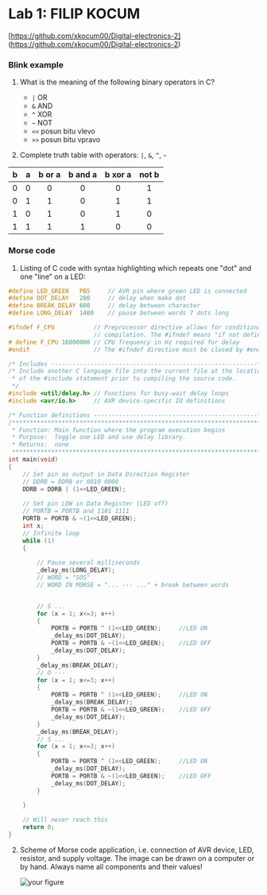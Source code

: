 # Lab 1: FILIP KOCUM

[https://github.com/xkocum00/Digital-electronics-2] (https://github.com/xkocum00/Digital-electronics-2)
### Blink example

1. What is the meaning of the following binary operators in C?
   * `|`   OR
   * `&`   AND
   * `^`   XOR
   * `~`   NOT
   * `<<`  posun bitu vlevo
   * `>>`  posun bitu vpravo

2. Complete truth table with operators: `|`, `&`, `^`, `~`

| **b** | **a** |**b or a** | **b and a** | **b xor a** | **not b** |
| :-: | :-: | :-: | :-: | :-: | :-: |
| 0 | 0 | 0 | 0 | 0 | 1 |
| 0 | 1 | 1 | 0 | 1 | 1 |
| 1 | 0 | 1 | 0 | 1 | 0 |
| 1 | 1 | 1 | 1 | 0 | 0 |


### Morse code

1. Listing of C code with syntax highlighting which repeats one "dot" and one "line" on a LED:

```c
#define LED_GREEN   PB5     // AVR pin where green LED is connected
#define DOT_DELAY   200     // delay when make dot
#define BREAK_DELAY 600     // delay between character
#define LONG_DELAY  1400    // pause between words 7 dots long

#ifndef F_CPU           // Preprocessor directive allows for conditional
                        // compilation. The #ifndef means "if not defined".
# define F_CPU 16000000 // CPU frequency in Hz required for delay
#endif                  // The #ifndef directive must be closed by #endif

/* Includes ----------------------------------------------------------*/
/* Include another C language file into the current file at the location
 * of the #include statement prior to compiling the source code.
 */
#include <util/delay.h> // Functions for busy-wait delay loops
#include <avr/io.h>     // AVR device-specific IO definitions

/* Function definitions ----------------------------------------------*/
/**********************************************************************
 * Function: Main function where the program execution begins
 * Purpose:  Toggle one LED and use delay library.
 * Returns:  none
 **********************************************************************/
int main(void)
{
    // Set pin as output in Data Direction Register
    // DDRB = DDRB or 0010 0000
    DDRB = DDRB | (1<<LED_GREEN);
    
    // Set pin LOW in Data Register (LED off)
    // PORTB = PORTB and 1101 1111
    PORTB = PORTB & ~(1<<LED_GREEN);
    int x;
    // Infinite loop
    while (1)
    {
        
        // Pause several milliseconds
        _delay_ms(LONG_DELAY);
        // WORD = "SOS" 
        // WORD IN MORSE = "... --- ..." + break between words


        // S ...
        for (x = 1; x<=3; x++)
        {
            PORTB = PORTB ^ (1<<LED_GREEN);     //LED ON
            _delay_ms(DOT_DELAY);
            PORTB = PORTB & ~(1<<LED_GREEN);    //LED OFF
            _delay_ms(DOT_DELAY);
        }
        _delay_ms(BREAK_DELAY);
        // O ---
        for (x = 1; x<=3; x++)
        {
            PORTB = PORTB ^ (1<<LED_GREEN);     //LED ON
            _delay_ms(BREAK_DELAY);
            PORTB = PORTB & ~(1<<LED_GREEN);    //LED OFF
            _delay_ms(DOT_DELAY);
        }
        _delay_ms(BREAK_DELAY);
        // S ...
        for (x = 1; x<=3; x++)
        {
            PORTB = PORTB ^ (1<<LED_GREEN);     //LED ON
            _delay_ms(DOT_DELAY);
            PORTB = PORTB & ~(1<<LED_GREEN);    //LED OFF
            _delay_ms(DOT_DELAY);
        }
        
    }

    // Will never reach this
    return 0;
}
```


2. Scheme of Morse code application, i.e. connection of AVR device, LED, resistor, and supply voltage. The image can be drawn on a computer or by hand. Always name all components and their values!

   ![your figure](img1)

